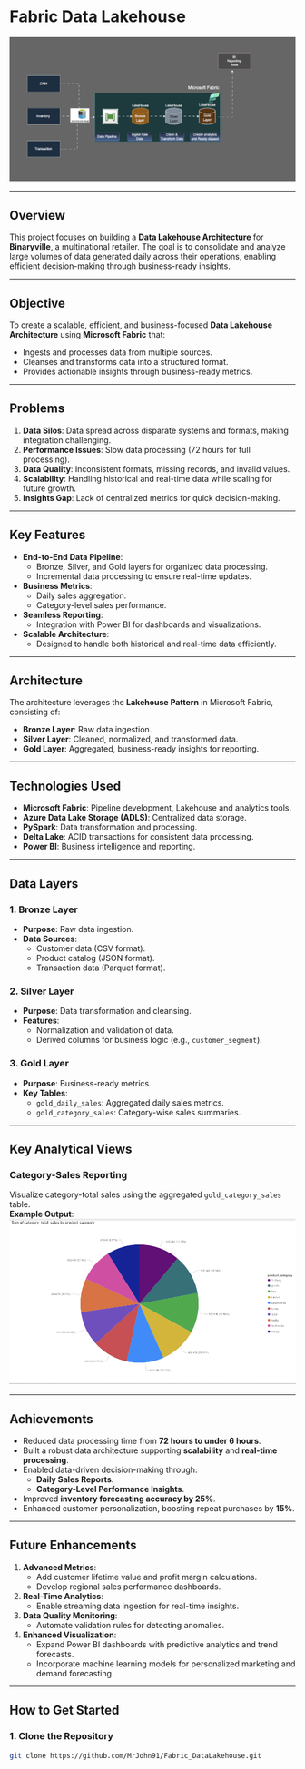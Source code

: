# **Fabric Data Lakehouse**

![Architecture Diagram](https://github.com/MrJohn91/Fabric_DataLakehouse/blob/main/Data%26Scripts/Architecture%20Diagram.png)

---

## **Overview**
This project focuses on building a **Data Lakehouse Architecture** for **Binaryville**, a multinational retailer. The goal is to consolidate and analyze large volumes of data generated daily across their operations, enabling efficient decision-making through business-ready insights.

---

## **Objective**
To create a scalable, efficient, and business-focused **Data Lakehouse Architecture** using **Microsoft Fabric** that:
- Ingests and processes data from multiple sources.
- Cleanses and transforms data into a structured format.
- Provides actionable insights through business-ready metrics.

---

## **Problems**
1. **Data Silos**: Data spread across disparate systems and formats, making integration challenging.
2. **Performance Issues**: Slow data processing (72 hours for full processing).
3. **Data Quality**: Inconsistent formats, missing records, and invalid values.
4. **Scalability**: Handling historical and real-time data while scaling for future growth.
5. **Insights Gap**: Lack of centralized metrics for quick decision-making.

---

## **Key Features**
- **End-to-End Data Pipeline**:
  - Bronze, Silver, and Gold layers for organized data processing.
  - Incremental data processing to ensure real-time updates.
- **Business Metrics**:
  - Daily sales aggregation.
  - Category-level sales performance.
- **Seamless Reporting**:
  - Integration with Power BI for dashboards and visualizations.
- **Scalable Architecture**:
  - Designed to handle both historical and real-time data efficiently.

---

## **Architecture**
The architecture leverages the **Lakehouse Pattern** in Microsoft Fabric, consisting of:
- **Bronze Layer**: Raw data ingestion.
- **Silver Layer**: Cleaned, normalized, and transformed data.
- **Gold Layer**: Aggregated, business-ready insights for reporting.
  
---

## **Technologies Used**
- **Microsoft Fabric**: Pipeline development, Lakehouse and analytics tools.
- **Azure Data Lake Storage (ADLS)**: Centralized data storage.
- **PySpark**: Data transformation and processing.
- **Delta Lake**: ACID transactions for consistent data processing.
- **Power BI**: Business intelligence and reporting.

---

## **Data Layers**
### **1. Bronze Layer**
- **Purpose**: Raw data ingestion.
- **Data Sources**:
  - Customer data (CSV format).
  - Product catalog (JSON format).
  - Transaction data (Parquet format).

### **2. Silver Layer**
- **Purpose**: Data transformation and cleansing.
- **Features**:
  - Normalization and validation of data.
  - Derived columns for business logic (e.g., `customer_segment`).

### **3. Gold Layer**
- **Purpose**: Business-ready metrics.
- **Key Tables**:
  - `gold_daily_sales`: Aggregated daily sales metrics.
  - `gold_category_sales`: Category-wise sales summaries.

---

## **Key Analytical Views**
### **Category-Sales Reporting**
Visualize category-total sales using the aggregated `gold_category_sales` table.  
**Example Output**:  
![Report](https://github.com/MrJohn91/Fabric_DataLakehouse/blob/main/Data%26Scripts/Report.png)

---

## **Achievements**
- Reduced data processing time from **72 hours to under 6 hours**.
- Built a robust data architecture supporting **scalability** and **real-time processing**.
- Enabled data-driven decision-making through:
  - **Daily Sales Reports**.
  - **Category-Level Performance Insights**.
- Improved **inventory forecasting accuracy by 25%**.
- Enhanced customer personalization, boosting repeat purchases by **15%**.

---

## **Future Enhancements**
1. **Advanced Metrics**:
   - Add customer lifetime value and profit margin calculations.
   - Develop regional sales performance dashboards.
2. **Real-Time Analytics**:
   - Enable streaming data ingestion for real-time insights.
3. **Data Quality Monitoring**:
   - Automate validation rules for detecting anomalies.
4. **Enhanced Visualization**:
   - Expand Power BI dashboards with predictive analytics and trend forecasts.
   - Incorporate machine learning models for personalized marketing and demand forecasting.

---

## **How to Get Started**
### **1. Clone the Repository**
```bash
git clone https://github.com/MrJohn91/Fabric_DataLakehouse.git
